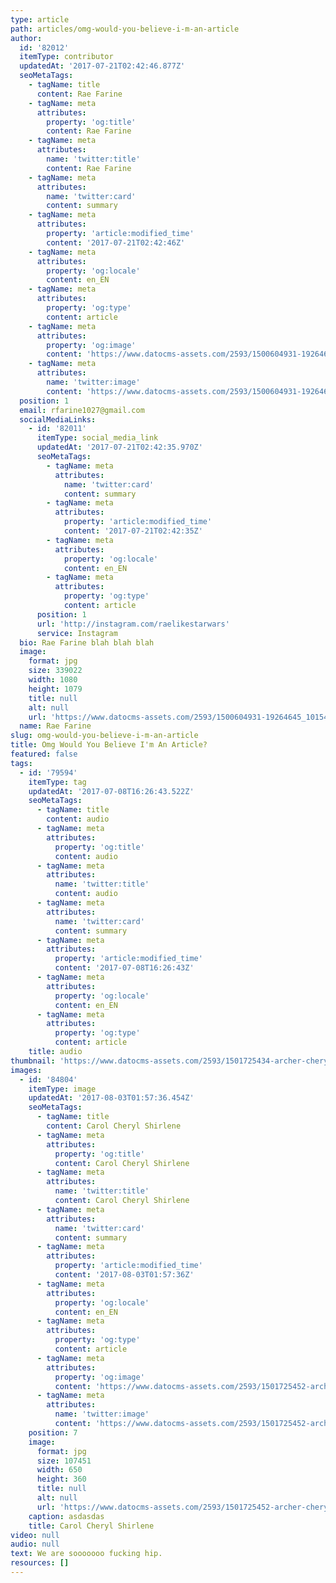 ```yaml
---
type: article
path: articles/omg-would-you-believe-i-m-an-article
author:
  id: '82012'
  itemType: contributor
  updatedAt: '2017-07-21T02:42:46.877Z'
  seoMetaTags:
    - tagName: title
      content: Rae Farine
    - tagName: meta
      attributes:
        property: 'og:title'
        content: Rae Farine
    - tagName: meta
      attributes:
        name: 'twitter:title'
        content: Rae Farine
    - tagName: meta
      attributes:
        name: 'twitter:card'
        content: summary
    - tagName: meta
      attributes:
        property: 'article:modified_time'
        content: '2017-07-21T02:42:46Z'
    - tagName: meta
      attributes:
        property: 'og:locale'
        content: en_EN
    - tagName: meta
      attributes:
        property: 'og:type'
        content: article
    - tagName: meta
      attributes:
        property: 'og:image'
        content: 'https://www.datocms-assets.com/2593/1500604931-19264645_10154451439071090_7695748603118577573_o.jpg?'
    - tagName: meta
      attributes:
        name: 'twitter:image'
        content: 'https://www.datocms-assets.com/2593/1500604931-19264645_10154451439071090_7695748603118577573_o.jpg?'
  position: 1
  email: rfarine1027@gmail.com
  socialMediaLinks:
    - id: '82011'
      itemType: social_media_link
      updatedAt: '2017-07-21T02:42:35.970Z'
      seoMetaTags:
        - tagName: meta
          attributes:
            name: 'twitter:card'
            content: summary
        - tagName: meta
          attributes:
            property: 'article:modified_time'
            content: '2017-07-21T02:42:35Z'
        - tagName: meta
          attributes:
            property: 'og:locale'
            content: en_EN
        - tagName: meta
          attributes:
            property: 'og:type'
            content: article
      position: 1
      url: 'http://instagram.com/raelikestarwars'
      service: Instagram
  bio: Rae Farine blah blah blah
  image:
    format: jpg
    size: 339022
    width: 1080
    height: 1079
    title: null
    alt: null
    url: 'https://www.datocms-assets.com/2593/1500604931-19264645_10154451439071090_7695748603118577573_o.jpg?'
  name: Rae Farine
slug: omg-would-you-believe-i-m-an-article
title: Omg Would You Believe I'm An Article?
featured: false
tags:
  - id: '79594'
    itemType: tag
    updatedAt: '2017-07-08T16:26:43.522Z'
    seoMetaTags:
      - tagName: title
        content: audio
      - tagName: meta
        attributes:
          property: 'og:title'
          content: audio
      - tagName: meta
        attributes:
          name: 'twitter:title'
          content: audio
      - tagName: meta
        attributes:
          name: 'twitter:card'
          content: summary
      - tagName: meta
        attributes:
          property: 'article:modified_time'
          content: '2017-07-08T16:26:43Z'
      - tagName: meta
        attributes:
          property: 'og:locale'
          content: en_EN
      - tagName: meta
        attributes:
          property: 'og:type'
          content: article
    title: audio
thumbnail: 'https://www.datocms-assets.com/2593/1501725434-archer-cheryl-tunt4.jpg?'
images:
  - id: '84804'
    itemType: image
    updatedAt: '2017-08-03T01:57:36.454Z'
    seoMetaTags:
      - tagName: title
        content: Carol Cheryl Shirlene
      - tagName: meta
        attributes:
          property: 'og:title'
          content: Carol Cheryl Shirlene
      - tagName: meta
        attributes:
          name: 'twitter:title'
          content: Carol Cheryl Shirlene
      - tagName: meta
        attributes:
          name: 'twitter:card'
          content: summary
      - tagName: meta
        attributes:
          property: 'article:modified_time'
          content: '2017-08-03T01:57:36Z'
      - tagName: meta
        attributes:
          property: 'og:locale'
          content: en_EN
      - tagName: meta
        attributes:
          property: 'og:type'
          content: article
      - tagName: meta
        attributes:
          property: 'og:image'
          content: 'https://www.datocms-assets.com/2593/1501725452-archer-cheryl-tunt4.jpg?'
      - tagName: meta
        attributes:
          name: 'twitter:image'
          content: 'https://www.datocms-assets.com/2593/1501725452-archer-cheryl-tunt4.jpg?'
    position: 7
    image:
      format: jpg
      size: 107451
      width: 650
      height: 360
      title: null
      alt: null
      url: 'https://www.datocms-assets.com/2593/1501725452-archer-cheryl-tunt4.jpg?'
    caption: asdasdas
    title: Carol Cheryl Shirlene
video: null
audio: null
text: We are sooooooo fucking hip.
resources: []
---
```


